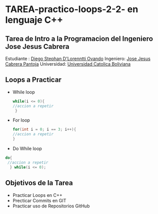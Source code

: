 # TAREA-practico-loops-2-2- en lenguaje C++
## Tarea de Intro a la Programacion del Ingeniero Jose Jesus Cabrera
 
 Estudiante : [Diego Stephan D'Lorenntti Ovando](https://www.instagram.com/hazel.bo/)
 Ingeniero: [Jose Jesus Cabrera Pantoja](https://www.linkedin.com/in/cpjosejesus/?originalSubdomain=bo)
 Universidad: [Universidad Catolica Boliviana](https://www.ucb.edu.bo)
 
 ## Loops a Practicar
- While loop
  ```C++
  while(i <= 0){
  //accion a repetir
   } 
  ```
- For loop
   ```C++
  for(int i = 0; i == 3; i++){
  //accion a repetir
   } 
  ```
- Do While loop
 ```C++
do{
  //accion a repetir
   } while(i <= 0);
  ```

## Objetivos de la Tarea

- Practicar Loops en C++
- Precticar Commits en GIT
- Practicar uso de Repositorios GitHub 
